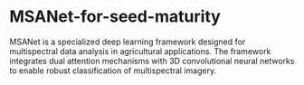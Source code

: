 # MSANet-for-seed-maturity
MSANet is a specialized deep learning framework designed for multispectral data analysis in agricultural applications. The framework integrates dual attention mechanisms with 3D convolutional neural networks to enable robust classification of multispectral imagery.
